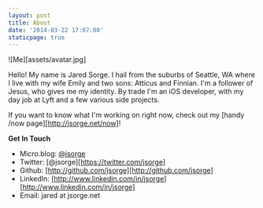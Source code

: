 ```yaml
---
layout: post
title: About
date: '2014-03-22 17:07:00'
staticpage: true
---
```


![Me][assets/avatar.jpg]

Hello! My name is Jared Sorge. I hail from the suburbs of Seattle, WA where I live with my wife Emily and two sons: Atticus and Finnian. I'm a follower of Jesus, who gives me my identity. By trade I'm an iOS developer, with my day job at Lyft and a few various side projects.

If you want to know what I'm working on right now, check out my [handy /now page][http://jsorge.net/now]!

**Get In Touch**

* Micro.blog: [@jsorge](https://micro.blog/jsorge)
* Twitter: [@jsorge][https://twitter.com/jsorge]
* Github: [http://github.com/jsorge][http://github.com/jsorge]
* LinkedIn: [http://www.linkedin.com/in/jsorge][http://www.linkedin.com/in/jsorge]
* Email: jared at jsorge.net
